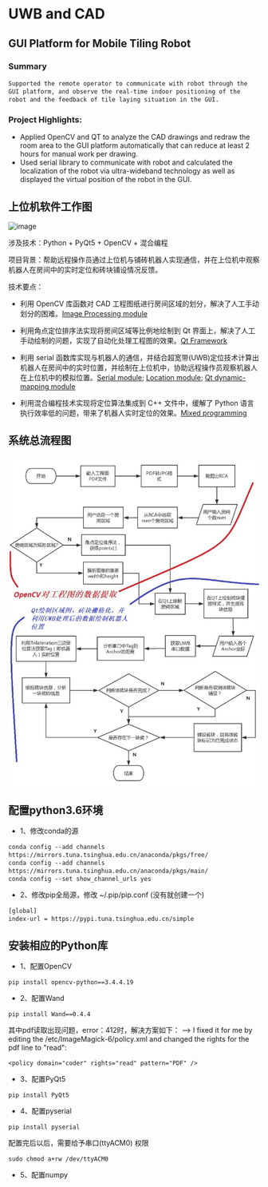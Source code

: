 # UWB and CAD
## GUI Platform for Mobile Tiling Robot
### Summary
	Supported the remote operator to communicate with robot through the GUI platform, and observe the real-time indoor positioning of the robot and the feedback of tile laying situation in the GUI.
### Project Highlights:
- Applied OpenCV and QT to analyze the CAD drawings and redraw the room area to the GUI platform automatically that can reduce at least 2 hours for manual work per drawing.
- Used serial library to communicate with robot and calculated the localization of the robot via ultra-wideband technology as well as displayed the virtual position of the robot in the GUI. 


## 上位机软件工作图
![image](https://github.com/J-JunChen/UWB_and_CAD/blob/master/framework.gif)

涉及技术：Python + PyQt5 + OpenCV + 混合编程

项目背景：帮助远程操作员通过上位机与铺砖机器人实现通信，并在上位机中观察机器人在房间中的实时定位和砖块铺设情况反馈。

技术要点：

- 利用 OpenCV 库函数对 CAD 工程图纸进行房间区域的划分，解决了人工手动划分的困难。[Image Processing module](https://github.com/J-JunChen/UWB_and_CAD/blob/master/cad/Analyse_Img.py)

- 利用角点定位排序法实现将房间区域等比例地绘制到 Qt 界面上，解决了人工手动绘制的问题，实现了自动化处理工程图的效果。[Qt Framework](https://github.com/J-JunChen/UWB_and_CAD/blob/master/view/MainWindow.py)

- 利用 serial 函数库实现与机器人的通信，并结合超宽带(UWB)定位技术计算出机器人在房间中的实时位置，并绘制在上位机中，协助远程操作员观察机器人在上位机中的模拟位置。[Serial module](https://github.com/J-JunChen/UWB_and_CAD/blob/master/model/Serial.py); [Location module](https://github.com/J-JunChen/UWB_and_CAD/blob/3ee057cce3ee7c3180d255fff531b3393978a25c/network/trilateration.cpp#L637); [Qt dynamic-mapping module](https://github.com/J-JunChen/UWB_and_CAD/blob/2c66a5d671fd5e0f739e1f5259dacdb7e0f1d4b7/view/MainWindow.py#L420)

- 利用混合编程技术实现将定位算法集成到 C++ 文件中，缓解了 Python 语言执行效率低的问题，带来了机器人实时定位的效果。[Mixed programming](https://github.com/J-JunChen/UWB_and_CAD/tree/master/network)

## 系统总流程图
![image](https://github.com/J-JunChen/tex/blob/master/thesis/graphics/%E6%AF%95%E8%AE%BE%E6%80%BB%E6%B5%81%E7%A8%8B%E5%9B%BEv2.jpg)


## 配置python3.6环境
- 1、修改conda的源
```
conda config --add channels https://mirrors.tuna.tsinghua.edu.cn/anaconda/pkgs/free/
conda config --add channels https://mirrors.tuna.tsinghua.edu.cn/anaconda/pkgs/main/
conda config --set show_channel_urls yes
```

- 2、修改pip全局源，修改 ~/.pip/pip.conf (没有就创建一个)
```
[global]
index-url = https://pypi.tuna.tsinghua.edu.cn/simple
```

## 安装相应的Python库
- 1、配置OpenCV
``` 
pip install opencv-python==3.4.4.19
```

- 2、配置Wand
```
pip install Wand==0.4.4
```
其中pdf读取出现问题，error：412时，解决方案如下：
--> I fixed it for me by editing the /etc/ImageMagick-6/policy.xml and changed the rights for the pdf line to "read":
```
<policy domain="coder" rights="read" pattern="PDF" />
```

- 3、配置PyQt5
```
pip install PyQt5
```

- 4、配置pyserial
```
pip install pyserial
```

配置完后以后，需要给予串口(ttyACM0) 权限
```
sudo chmod a+rw /dev/ttyACM0 
```

- 5、配置numpy
